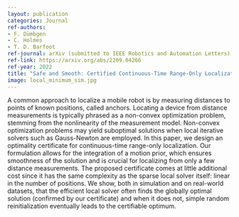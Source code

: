 ```yaml
---
layout: publication
categories: Journal
ref-authors:
- F. Dümbgen
- C. Holmes 
- T. D. Barfoot
ref-journal: arXiv (submitted to IEEE Robotics and Automation Letters)
ref-link: https://arxiv.org/abs/2209.04266 
ref-year: 2022
title: "Safe and Smooth: Certified Continuous-Time Range-Only Localization"
image: local_minimum_sim.jpg
---
```


A common approach to localize a mobile robot is by measuring distances to points of known positions, called anchors. Locating a device from distance measurements is typically phrased as a non-convex optimization problem, stemming from the nonlinearity of the measurement model. Non-convex optimization problems may yield suboptimal solutions when local iterative solvers such as Gauss-Newton are employed. In this paper, we design an optimality certificate for continuous-time range-only localization. Our formulation allows for the integration of a motion prior, which ensures smoothness of the solution and is crucial for localizing from only a few distance measurements. The proposed certificate comes at little additional cost since it has the same complexity as the sparse local solver itself: linear in the number of positions. We show, both in simulation and on real-world datasets, that the efficient local solver often finds the globally optimal solution (confirmed by our certificate) and when it does not, simple random reinitialization eventually leads to the certifiable optimum. 
